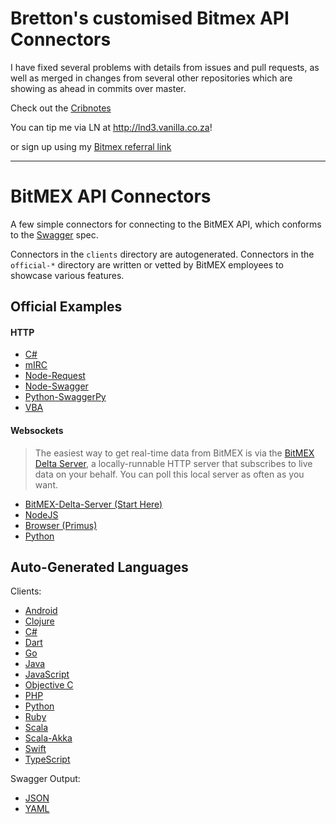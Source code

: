 Bretton's customised Bitmex API Connectors
==========================================
I have fixed several problems with details from issues and pull requests, as well as merged in changes from several other repositories which are showing as ahead in commits over master.

Check out the [Cribnotes](Cribnotes.md)

You can tip me via LN at http://lnd3.vanilla.co.za!

or sign up using my [Bitmex referral link](https://www.bitmex.com/register/0Pl1vK)

-----------------

BitMEX API Connectors
=====================

A few simple connectors for connecting to the BitMEX API, which conforms to the
[Swagger](https://github.com/wordnik/swagger-spec/blob/master/versions/1.2.md) spec.

Connectors in the `clients` directory are autogenerated. Connectors in the `official-*` directory
are written or vetted by BitMEX employees to showcase various features.

Official Examples
-----------------

#### HTTP

* [C#](/official-http/csharp)
* [mIRC](/official-http/mIRC)
* [Node-Request](/official-http/node-request)
* [Node-Swagger](/official-http/node-swagger)
* [Python-SwaggerPy](/official-http/python-swaggerpy)
* [VBA](/official-http/vba)

#### Websockets

> The easiest way to get real-time data from BitMEX is via the
[BitMEX Delta Server](/official-ws/delta-server), a locally-runnable
HTTP server that subscribes to live data on your behalf.
You can poll this local server as often as you want.

* [BitMEX-Delta-Server (Start Here)](/official-ws/delta-server)
* [NodeJS](/official-ws/nodejs)
* [Browser (Primus)](/official-ws/browser-primus)
* [Python](/official-ws/python)

Auto-Generated Languages
------------------------

Clients:

* [Android](/auto-generated/android)
* [Clojure](/auto-generated/clojure)
* [C#](/auto-generated/csharp)
* [Dart](/auto-generated/dart)
* [Go](/auto-generated/go)
* [Java](/auto-generated/java)
* [JavaScript](/auto-generated/javascript)
* [Objective C](/auto-generated/objc)
* [PHP](/auto-generated/php)
* [Python](/auto-generated/python)
* [Ruby](/auto-generated/ruby)
* [Scala](/auto-generated/scala)
* [Scala-Akka](/auto-generated/akka-scala)
* [Swift](/auto-generated/swift4)
* [TypeScript](/auto-generated/typescript-fetch)

Swagger Output:

* [JSON](/auto-generated/swagger)
* [YAML](/auto-generated/swagger-yaml)
